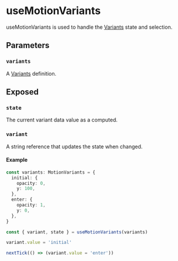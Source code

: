# useMotionVariants

useMotionVariants is used to handle the [Variants](/docs/features/variants) state and selection.

## Parameters

### `variants`

A [Variants](/docs/features/variants#custom-variants) definition.

## Exposed

### `state`

The current variant data value as a computed.

### `variant`

A string reference that updates the state when changed.

#### Example

```typescript
const variants: MotionVariants = {
  initial: {
    opacity: 0,
    y: 100,
  },
  enter: {
    opacity: 1,
    y: 0,
  },
}

const { variant, state } = useMotionVariants(variants)

variant.value = 'initial'

nextTick(() => (variant.value = 'enter'))
```
